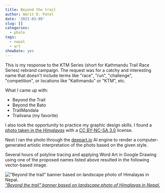 ```yaml
---
title: Beyond the trail
author: Amrit D. Patel
date: '2021-03-09'
slug: []
categories:
  - photo
tags:
  - nepal
  - art
showDate: yes
---
```


This is my response to the KTM Series (short for Kathmandu Trail Race Series) rebrand campaign. The request was for a catchy and interesting name that doesn't include terms like "race", "run", "challenge", "competition", or locations like "Kathmandu" or "KTM", etc.

What I came up with:

- Beyond the Trail
- Beyond the Bato
- TrailMandala
- Trailvana (my favorite)

I also took the opportunity to practice my graphic design skills. I found a [photo taken in the _Himalayas_](https://www.google.com/imgres?imgurl=https%3A%2F%2Fmedia.gadventures.com%2Fmedia-server%2Fdynamic%2Fblogs%2Fposts%2Fpeter-west-carey%2F2017%2F01%2FPeter-West-Carey-Nepal2013-1011-6829feature.jpg&imgrefurl=https%3A%2F%2Fwww.gadventures.com%2Fblog%2Fnight-photography-himalayas%2F&tbnid=_pPjvaKnXvngcM&vet=12ahUKEwi6tpHw8qzvAhUHUFMKHQrsBAwQMygOegQIARBU..i&docid=iLIGPOHAEON-rM&w=2048&h=1151&q=running%20nepal&hl=en&ved=2ahUKEwi6tpHw8qzvAhUHUFMKHQrsBAwQMygOegQIARBU) with a [CC BY-NC-SA 3.0](https://creativecommons.org/licenses/by-nc-sa/3.0/) license.

Next I ran the photo through the [deepart.io](https://deepart.io/img/uu2bc0Fq/) AI engine to render a computer-generated artistic interpretation of the photo based on the given style.

Several hours of polyline tracing and applying Word Art in Google Drawing using one of the proposed names listed above resulted in the following vector-based image.

!["Beyond the trail" banner based on landscape photo of Himalayas in Nepal.](/posts/2021-03-09-beyond-the-trail/beyondTheTrail.png)
_["Beyond the trail" banner based on landscape photo of Himalayas in Nepal.](https://docs.google.com/drawings/d/1Zl-GOwHXfJl32v0WTFuxrjbBiVBMc6D3kCsNPK6mhFQ/edit?usp=sharing)_
